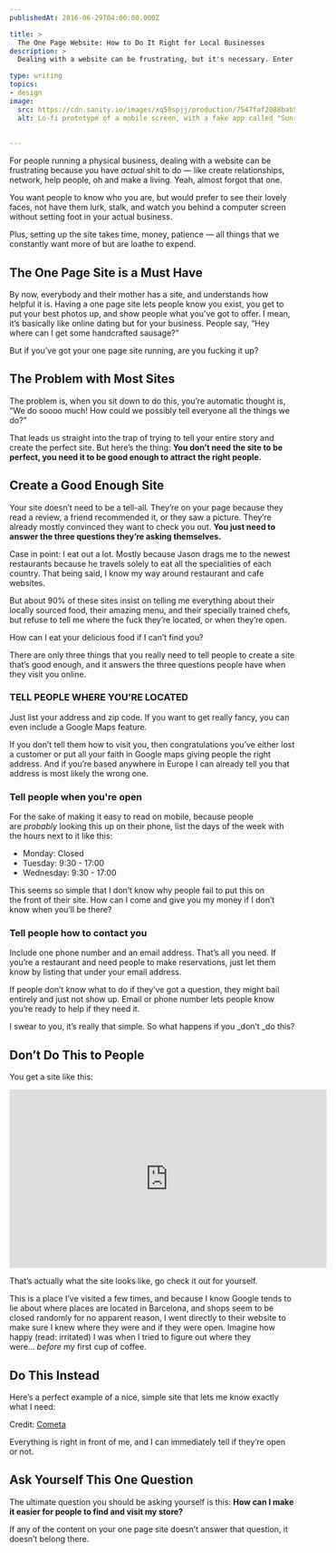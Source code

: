 ```yaml
---
publishedAt: 2016-06-29T04:00:00.000Z

title: >
  The One Page Website: How to Do It Right for Local Businesses
description: >
  Dealing with a website can be frustrating, but it's necessary. Enter the one page website. Include these three things to keep you customers happy.

type: writing
topics:
- design
image:
  src: https://cdn.sanity.io/images/xq50spjj/production/7547faf2088bab5fb254673374fa3f11117b2405-1280x960.jpg
  alt: Lo-fi prototype of a mobile screen, with a fake app called "Sunrise Socks"
  
  
---
```


For people running a physical business, dealing with a website can be frustrating because you have _actual_ shit to do — like create relationships, network, help people, oh and make a living. Yeah, almost forgot that one.

You want people to know who you are, but would prefer to see their lovely faces, not have them lurk, stalk, and watch you behind a computer screen without setting foot in your actual business.

Plus, setting up the site takes time, money, patience — all things that we constantly want more of but are loathe to expend.

## The One Page Site is a Must Have

By now, everybody and their mother has a site, and understands how helpful it is. Having a one page site lets people know you exist, you get to put your best photos up, and show people what you’ve got to offer. I mean, it’s basically like online dating but for your business. People say, “Hey where can I get some handcrafted sausage?”[](https://marisamorby.com/one-page-website#fn-1)

But if you’ve got your one page site running, are you fucking it up?

## The Problem with Most Sites

The problem is, when you sit down to do this, you’re automatic thought is, “We do soooo much! How could we possibly tell everyone all the things we do?”

That leads us straight into the trap of trying to tell your entire story and create the perfect site. But here’s the thing: **You don’t need the site to be perfect, you need it to be good enough to attract the right people.**

## Create a Good Enough Site

Your site doesn’t need to be a tell-all. They’re on your page because they read a review, a friend recommended it, or they saw a picture. They’re already mostly convinced they want to check you out. **You just need to answer the three questions they’re asking themselves.**

Case in point: I eat out a lot. Mostly because Jason drags me to the newest restaurants because he travels solely to eat all the specialities of each country. That being said, I know my way around restaurant and cafe websites.

But about 90% of these sites insist on telling me everything about their locally sourced food, their amazing menu, and their specially trained chefs, but refuse to tell me where the fuck they’re located, or when they’re open.

How can I eat your delicious food if I can’t find you?[](https://marisamorby.com/one-page-website#fn-2)

There are only three things that you really need to tell people to create a site that’s good enough, and it answers the three questions people have when they visit you online.

### TELL PEOPLE WHERE YOU’RE LOCATED

Just list your address and zip code. If you want to get really fancy, you can even include a Google Maps feature.

If you don’t tell them how to visit you, then congratulations you’ve either lost a customer or put all your faith in Google maps giving people the right address. And if you’re based anywhere in Europe I can already tell you that address is most likely the wrong one.

### Tell people when you're open 

For the sake of making it easy to read on mobile, because people are _probably_ looking this up on their phone, list the days of the week with the hours next to it like this:

* Monday: Closed
* Tuesday: 9:30 - 17:00
* Wednesday: 9:30 - 17:00

This seems so simple that I don’t know why people fail to put this on the front of their site. How can I come and give you my money if I don’t know when you’ll be there?

### Tell people how to contact you 

Include one phone number and an email address. That’s all you need. If you’re a restaurant and need people to make reservations, just let them know by listing that under your email address.

If people don’t know what to do if they’ve got a question, they might bail entirely and just not show up. Email or phone number lets people know you’re ready to help if they need it.

I swear to you, it’s really that simple. So what happens if you _don’t _do this?

## Don’t Do This to People

You get a site like this:

<iframe width="560" height="315" src="https://www.youtube.com/embed/7EMXLb4YYnQ" frameborder="0" allow="accelerometer; autoplay; encrypted-media; gyroscope; picture-in-picture" allowfullscreen></iframe>

That’s actually what the site looks like, go check it out for yourself.

This is a place I’ve visited a few times, and because I know Google tends to lie about where places are located in Barcelona, and shops seem to be closed randomly for no apparent reason, I went directly to their website to make sure I knew where they were and if they were open. Imagine how happy (read: irritated) I was when I tried to figure out where they were… _before_ my first cup of coffee.

## Do This Instead

Here’s a perfect example of a nice, simple site that lets me know exactly what I need:

Credit: [Cometa](http://cafecometa.com/)

Everything is right in front of me, and I can immediately tell if they’re open or not.

## Ask Yourself This One Question

The ultimate question you should be asking yourself is this: **How can I make it easier for people to find and visit my store?**

If any of the content on your one page site doesn’t answer that question, it doesn’t belong there.